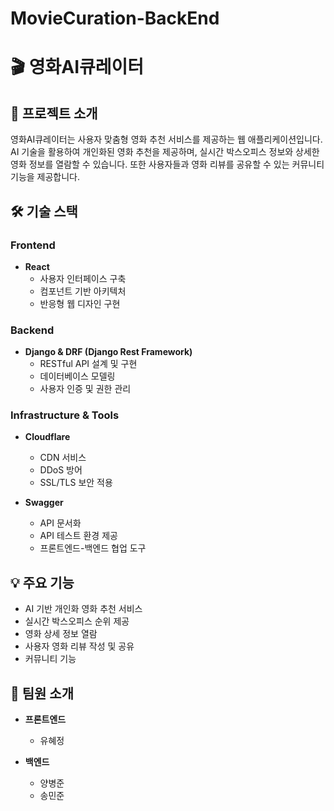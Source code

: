 # MovieCuration-BackEnd

# 🎬 영화AI큐레이터

## 📖 프로젝트 소개
영화AI큐레이터는 사용자 맞춤형 영화 추천 서비스를 제공하는 웹 애플리케이션입니다. AI 기술을 활용하여 개인화된 영화 추천을 제공하며, 실시간 박스오피스 정보와 상세한 영화 정보를 열람할 수 있습니다. 또한 사용자들과 영화 리뷰를 공유할 수 있는 커뮤니티 기능을 제공합니다.

## 🛠 기술 스택

### Frontend
* **React**
  * 사용자 인터페이스 구축
  * 컴포넌트 기반 아키텍처
  * 반응형 웹 디자인 구현

### Backend
* **Django & DRF (Django Rest Framework)**
  * RESTful API 설계 및 구현
  * 데이터베이스 모델링
  * 사용자 인증 및 권한 관리

### Infrastructure & Tools
* **Cloudflare**
  * CDN 서비스
  * DDoS 방어
  * SSL/TLS 보안 적용

* **Swagger**
  * API 문서화
  * API 테스트 환경 제공
  * 프론트엔드-백엔드 협업 도구

## 💡 주요 기능
* AI 기반 개인화 영화 추천 서비스
* 실시간 박스오피스 순위 제공
* 영화 상세 정보 열람
* 사용자 영화 리뷰 작성 및 공유
* 커뮤니티 기능

## 👥 팀원 소개
* **프론트엔드**
  * 유혜정

* **백엔드**
  * 양병준
  * 송민준
